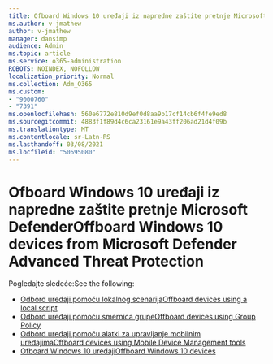 ```yaml
---
title: Ofboard Windows 10 uređaji iz napredne zaštite pretnje Microsoft Defender
ms.author: v-jmathew
author: v-jmathew
manager: dansimp
audience: Admin
ms.topic: article
ms.service: o365-administration
ROBOTS: NOINDEX, NOFOLLOW
localization_priority: Normal
ms.collection: Adm_O365
ms.custom:
- "9000760"
- "7391"
ms.openlocfilehash: 560e6772e810d9ef0d8aa9b17cf14cb6f4fe9ed8
ms.sourcegitcommit: 4883f1f89d4c6ca23161e9a43ff206ad21d4f09b
ms.translationtype: MT
ms.contentlocale: sr-Latn-RS
ms.lasthandoff: 03/08/2021
ms.locfileid: "50695080"
---
```

# <a name="offboard-windows-10-devices-from-microsoft-defender-advanced-threat-protection"></a><span data-ttu-id="f9af9-102">Ofboard Windows 10 uređaji iz napredne zaštite pretnje Microsoft Defender</span><span class="sxs-lookup"><span data-stu-id="f9af9-102">Offboard Windows 10 devices from Microsoft Defender Advanced Threat Protection</span></span>

<span data-ttu-id="f9af9-103">Pogledajte sledeće:</span><span class="sxs-lookup"><span data-stu-id="f9af9-103">See the following:</span></span>

- [<span data-ttu-id="f9af9-104">Odbord uređaji pomoću lokalnog scenarija</span><span class="sxs-lookup"><span data-stu-id="f9af9-104">Offboard devices using a local script</span></span>](https://go.microsoft.com/fwlink/?linkid=2143465)
- [<span data-ttu-id="f9af9-105">Odbord uređaji pomoću smernica grupe</span><span class="sxs-lookup"><span data-stu-id="f9af9-105">Offboard devices using Group Policy</span></span>](https://go.microsoft.com/fwlink/?linkid=2143632)
- [<span data-ttu-id="f9af9-106">Odbord uređaji pomoću alatki za upravljanje mobilnim uređajima</span><span class="sxs-lookup"><span data-stu-id="f9af9-106">Offboard devices using Mobile Device Management tools</span></span>](https://go.microsoft.com/fwlink/?linkid=2143633)
- [<span data-ttu-id="f9af9-107">Ofboard Windows 10 uređaji</span><span class="sxs-lookup"><span data-stu-id="f9af9-107">Offboard Windows 10 devices</span></span>](https://go.microsoft.com/fwlink/?linkid=2143629)
